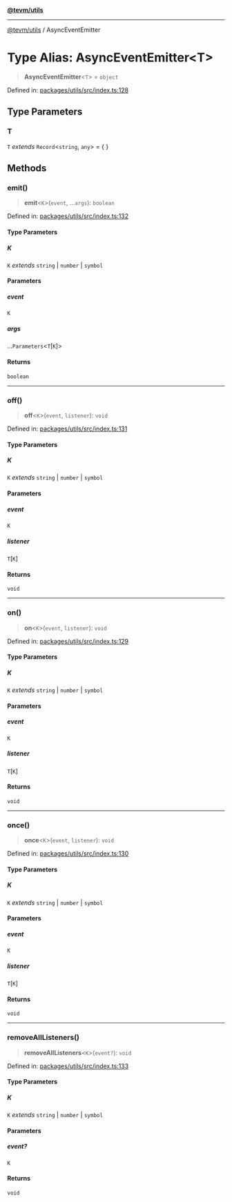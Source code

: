[**@tevm/utils**](../README.md)

***

[@tevm/utils](../globals.md) / AsyncEventEmitter

# Type Alias: AsyncEventEmitter\<T\>

> **AsyncEventEmitter**\<`T`\> = `object`

Defined in: [packages/utils/src/index.ts:128](https://github.com/evmts/tevm-monorepo/blob/main/packages/utils/src/index.ts#L128)

## Type Parameters

### T

`T` *extends* `Record`\<`string`, `any`\> = \{ \}

## Methods

### emit()

> **emit**\<`K`\>(`event`, ...`args`): `boolean`

Defined in: [packages/utils/src/index.ts:132](https://github.com/evmts/tevm-monorepo/blob/main/packages/utils/src/index.ts#L132)

#### Type Parameters

##### K

`K` *extends* `string` \| `number` \| `symbol`

#### Parameters

##### event

`K`

##### args

...`Parameters`\<`T`\[`K`\]\>

#### Returns

`boolean`

***

### off()

> **off**\<`K`\>(`event`, `listener`): `void`

Defined in: [packages/utils/src/index.ts:131](https://github.com/evmts/tevm-monorepo/blob/main/packages/utils/src/index.ts#L131)

#### Type Parameters

##### K

`K` *extends* `string` \| `number` \| `symbol`

#### Parameters

##### event

`K`

##### listener

`T`\[`K`\]

#### Returns

`void`

***

### on()

> **on**\<`K`\>(`event`, `listener`): `void`

Defined in: [packages/utils/src/index.ts:129](https://github.com/evmts/tevm-monorepo/blob/main/packages/utils/src/index.ts#L129)

#### Type Parameters

##### K

`K` *extends* `string` \| `number` \| `symbol`

#### Parameters

##### event

`K`

##### listener

`T`\[`K`\]

#### Returns

`void`

***

### once()

> **once**\<`K`\>(`event`, `listener`): `void`

Defined in: [packages/utils/src/index.ts:130](https://github.com/evmts/tevm-monorepo/blob/main/packages/utils/src/index.ts#L130)

#### Type Parameters

##### K

`K` *extends* `string` \| `number` \| `symbol`

#### Parameters

##### event

`K`

##### listener

`T`\[`K`\]

#### Returns

`void`

***

### removeAllListeners()

> **removeAllListeners**\<`K`\>(`event?`): `void`

Defined in: [packages/utils/src/index.ts:133](https://github.com/evmts/tevm-monorepo/blob/main/packages/utils/src/index.ts#L133)

#### Type Parameters

##### K

`K` *extends* `string` \| `number` \| `symbol`

#### Parameters

##### event?

`K`

#### Returns

`void`
